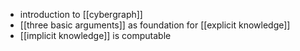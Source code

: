 - introduction to [[cybergraph]]
- [[three basic arguments]] as foundation for [[explicit knowledge]]
- [[implicit knowledge]] is computable